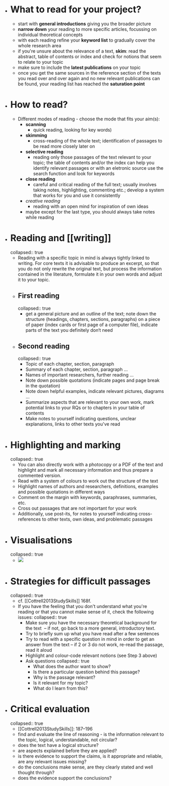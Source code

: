 - # What to read for your project?
	- start with **general introductions** giving you the broader picture
	- **narrow down** your reading to more specific articles, focussing on individual theoretical concepts
	- with each reading refine your **keyword list** to gradually cover the whole research area
	- if you're unsure about the relevance of a text, **skim**: read the abstract, table of contents or index and check for notions that seem to relate to your topic
	- make sure to include the **latest publications** on your topic
	- once you get the same sources in the reference section of the texts you read over and over again and no new relevant publications can be found, your reading list has reached the **saturation point**
- # How to read?
	- Different modes of reading - choose the mode that fits your aim(s):
		- **scanning**
		  - quick reading, looking for key words)
		- **skimming**
		  - cross-reading of the whole text; identification of passages to be read more closely later on
		- **selective reading**
		  - reading only those passages of the text relevant to your topic; the table of contents and/or the index can help you identify relevant passages or with an eletronic source use the search function and look for keywords
		- **close reading**
		  - careful and critical reading of the full text; usually involves taking notes, highlighting, commenting etc.; develop a system that works for you and use it consistently
		- *creative reading*
		  - reading with an open mind for inspiration of own ideas
		- maybe except for the last type, you should always take notes while reading
- # Reading and [[writing]]
  collapsed:: true
	- Reading with a specific topic in mind is always tightly linked to writing. For core texts it is advisable to produce an excerpt, so that you do not only rewrite the original text, but process the information contained in the literature, formulate it in your own words and adjust it to your topic.
	- ## First reading
	  collapsed:: true
		- get a general picture and an outline of the text; note down the structure (headings, chapters, sections, paragraphs) on a piece of paper (index cards or first page of a computer file), indicate parts of the text you definitely don‘t need
	- ## Second reading
	  collapsed:: true
		- Topic of each chapter, section, paragraph
		- Summary of each chapter, section, paragraph ...
		- Names of important researchers, further reading ...
		- Note down possible quotations (indicate pages and page break in the quotation)
		- Note down helpful examples, indicate relevant pictures, diagrams …
		- Summarize aspects that are relevant to your own work, mark potential links to your RQs or to chapters in your table of contents
		- Make notes to yourself indicating questions, unclear explanations, links to other texts you've read
- # Highlighting and marking
  collapsed:: true
	- You can also directly work with a photocopy or a PDF of the text and highlight and mark all necessary information and thus prepare a commented version.
	- Read with a system of colours to work out the structure of the text
	- Highlight names of authors and researchers, definitions, examples and possible quotations in different ways
	- Comment on the margin with keywords, paraphrases, summaries, etc.
	- Cross out passages that are not important for your work
	- Additionally, use post-its, for notes to yourself indicating cross-references to other texts, own ideas, and problematic passages
- # Visualisations
  collapsed:: true
	- ![](../assets/image_1656579938640_0.png)
- # Strategies for difficult passages
  collapsed:: true
	- cf. [[Cottrell2013StudySkills]] 168f.
	- If you have the feeling that you don't understand what you're reading or that you cannot make sense of it, check the following issues:
	  collapsed:: true
		- Make sure you have the necessary theoretical background for the text  – if not, go back to a more general, introductory text.
		- Try to briefly sum up what you have read after a few sentences
		- Try to read with a specific question in mind in order to get an answer from the text – if 2 or 3 do not work, re-read the passage, read it aloud
		- Highlight and colour-code relevant notions (see Step 3 above)
		- Ask questions
		  collapsed:: true
			- What does the author want to show?
			- Is there a particular question behind this passage?
			- Why is the passage relevant?
			- Is it relevant for my topic?
			- What do I learn from this?
- # Critical evaluation
  collapsed:: true
	- [[Cottrell2013StudySkills]]: 187–196
	- find and evaluate the line of reasoning - is the information relevant to the topic, logical, understandable, not circular?
	- does the text have a logical structure?
	- are aspects explained before they are applied?
	- is there evidence to support the claims, is it appropriate and reliable, are any relevant issues missing?
	- do the conclusions make sense, are they clearly stated and well thought through?
	- does the evidence support the conclusions?
